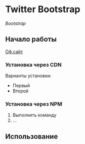 # Twitter Bootstrap
*Bootstrap*
## Начало работы
[Оф.сайт](https./site.ru)
### Установка через CDN
Варианты установки:
* Первый
* Второй
### Установка через NPM
1. Выполнить команду
1. ...
## Использование